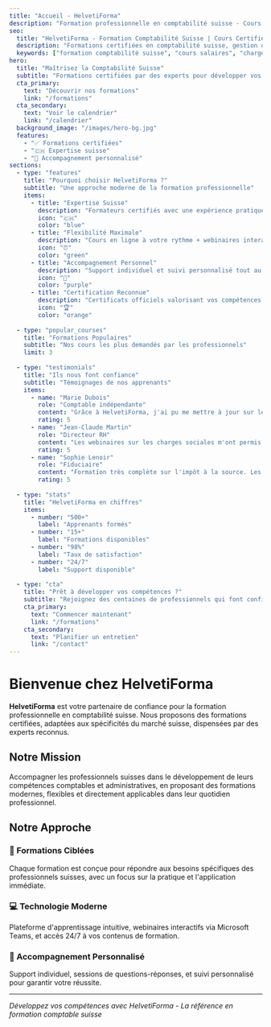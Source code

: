 ```yaml
---
title: "Accueil - HelvetiForma"
description: "Formation professionnelle en comptabilité suisse - Cours certifiés et webinaires interactifs"
seo:
  title: "HelvetiForma - Formation Comptabilité Suisse | Cours Certifiés"
  description: "Formations certifiées en comptabilité suisse, gestion des salaires et charges sociales. Cours en ligne, webinaires Teams et accompagnement personnalisé."
  keywords: ["formation comptabilité suisse", "cours salaires", "charges sociales", "impôt source", "certification professionnelle"]
hero:
  title: "Maîtrisez la Comptabilité Suisse"
  subtitle: "Formations certifiées par des experts pour développer vos compétences professionnelles"
  cta_primary:
    text: "Découvrir nos formations"
    link: "/formations"
  cta_secondary:
    text: "Voir le calendrier"
    link: "/calendrier"
  background_image: "/images/hero-bg.jpg"
  features:
    - "✅ Formations certifiées"
    - "🇨🇭 Expertise suisse"
    - "💼 Accompagnement personnalisé"
sections:
  - type: "features"
    title: "Pourquoi choisir HelvetiForma ?"
    subtitle: "Une approche moderne de la formation professionnelle"
    items:
      - title: "Expertise Suisse"
        description: "Formateurs certifiés avec une expérience pratique du système suisse"
        icon: "🇨🇭"
        color: "blue"
      - title: "Flexibilité Maximale"
        description: "Cours en ligne à votre rythme + webinaires interactifs en direct"
        icon: "⏰"
        color: "green"
      - title: "Accompagnement Personnel"
        description: "Support individuel et suivi personnalisé tout au long de votre parcours"
        icon: "👥"
        color: "purple"
      - title: "Certification Reconnue"
        description: "Certificats officiels valorisant vos compétences sur le marché"
        icon: "🏆"
        color: "orange"
  
  - type: "popular_courses"
    title: "Formations Populaires"
    subtitle: "Nos cours les plus demandés par les professionnels"
    limit: 3
    
  - type: "testimonials"
    title: "Ils nous font confiance"
    subtitle: "Témoignages de nos apprenants"
    items:
      - name: "Marie Dubois"
        role: "Comptable indépendante"
        content: "Grâce à HelvetiForma, j'ai pu me mettre à jour sur les dernières réglementations suisses. Les formations sont pratiques et directement applicables."
        rating: 5
      - name: "Jean-Claude Martin"
        role: "Directeur RH"
        content: "Les webinaires sur les charges sociales m'ont permis d'optimiser la gestion des salaires dans mon entreprise. Excellent contenu !"
        rating: 5
      - name: "Sophie Lenoir"
        role: "Fiduciaire"
        content: "Formation très complète sur l'impôt à la source. Les cas pratiques sont particulièrement utiles pour mon quotidien professionnel."
        rating: 5
        
  - type: "stats"
    title: "HelvetiForma en chiffres"
    items:
      - number: "500+"
        label: "Apprenants formés"
      - number: "15+"
        label: "Formations disponibles"
      - number: "98%"
        label: "Taux de satisfaction"
      - number: "24/7"
        label: "Support disponible"
        
  - type: "cta"
    title: "Prêt à développer vos compétences ?"
    subtitle: "Rejoignez des centaines de professionnels qui font confiance à HelvetiForma"
    cta_primary:
      text: "Commencer maintenant"
      link: "/formations"
    cta_secondary:
      text: "Planifier un entretien"
      link: "/contact"
---
```


# Bienvenue chez HelvetiForma

**HelvetiForma** est votre partenaire de confiance pour la formation professionnelle en comptabilité suisse. Nous proposons des formations certifiées, adaptées aux spécificités du marché suisse, dispensées par des experts reconnus.

## Notre Mission

Accompagner les professionnels suisses dans le développement de leurs compétences comptables et administratives, en proposant des formations modernes, flexibles et directement applicables dans leur quotidien professionnel.

## Notre Approche

### 🎯 Formations Ciblées
Chaque formation est conçue pour répondre aux besoins spécifiques des professionnels suisses, avec un focus sur la pratique et l'application immédiate.

### 💻 Technologie Moderne
Plateforme d'apprentissage intuitive, webinaires interactifs via Microsoft Teams, et accès 24/7 à vos contenus de formation.

### 🤝 Accompagnement Personnalisé
Support individuel, sessions de questions-réponses, et suivi personnalisé pour garantir votre réussite.

---

*Développez vos compétences avec HelvetiForma - La référence en formation comptable suisse*
